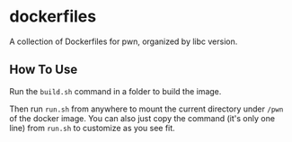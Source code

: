 # dockerfiles

A collection of Dockerfiles for pwn, organized by libc version. 

## How To Use

Run the `build.sh` command in a folder to build the image. 

Then run `run.sh` from anywhere to mount the current directory under `/pwn` of the docker image. You can also just copy the command (it's only one line) from `run.sh` to customize as you see fit.  
